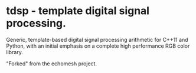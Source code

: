 # tdsp - template digital signal processing.

Generic, template-based digital signal processing arithmetic for C++11 and
Python, with an initial emphasis on a complete high performance RGB color
library.

"Forked" from the echomesh project.
